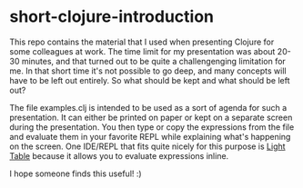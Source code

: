 # short-clojure-introduction
This repo contains the material that I used when presenting Clojure for some colleagues at work. The time limit for my presentation was about 20-30 minutes, and that turned out to be quite a challengenging limitation for me. In that short time it's not possible to go deep, and many concepts will have to be left out entirely. So what should be kept and what should be left out?

The file examples.clj is intended to be used as a sort of agenda for such a presentation. It can either be printed on paper or kept on a separate screen during the presentation. You then type or copy the expressions from the file and evaluate them in your favorite REPL while explaining what's happening on the screen. One IDE/REPL that fits quite nicely for this purpose is [Light Table](http://lighttable.com/) because it allows you to evaluate expressions inline.

I hope someone finds this useful! :)
